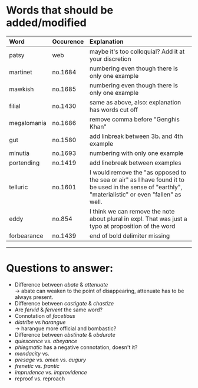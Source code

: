 # Words that should be added/modified

| Word              | Occurence | Explanation                                                                                                                                          |
| :---------------- | :-------- | :----------------------                                                                                                                              |
| patsy             | web       | maybe it's too colloquial? Add it at your discretion                                                                                                 |
| martinet          | no.1684   | numbering even though there is only one example                                                                                                      |
| mawkish           | no.1685   | numbering even though there is only one example                                                                                                      |
| filial            | no.1430   | same as above, also: explanation has words cut off                                                                                                   |
| megalomania       | no.1686   | remove comma before "Genghis Khan"                                                                                                                   |
| gut               | no.1580   | add linbreak between 3b. and 4th example                                                                                                             |
| minutia           | no.1693   | numbering with only one example                                                                                                                      |
| portending        | no.1419   | add linebreak between examples                                                                                                                       |
| telluric          | no.1601   | I would remove the "as opposed to the sea or air" as I have found it to be used in the sense of "earthly", "materialistic" or even "fallen" as well. |
| eddy              | no.854    | I think we can remove the note about plural in expl. That was just a typo at proposition of the word                                                 |
| forbearance       | no.1439   | end of bold delimiter missing                                                                                                                        |

----

# Questions to answer:

- Difference between _abate_ & _attenuate_<br />
  → abate can weaken to	 the point of disappearing, attenuate has to be always present.
- Difference between _castigate_ & _chastize_
- Are _fervid_ & _fervent_ the same word?
- Connotation of _facetious_
- _diatribe_ vs _harangue_<br />
  → harangue more official and bombastic?
- Difference between _obstinate_ &  _obdurate_
- _quiescence_ vs. _abeyance_
- _phlegmatic_ has a negative connotation, doesn't it?
- _mendacity_ vs.
- _presage_ vs. _omen_ vs. _augury_
- _frenetic_ vs. _frantic_
- _imprudence_ vs. _improvidence_
- reproof vs. reproach
